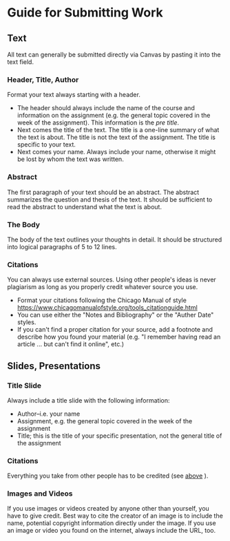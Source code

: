 # Guide for Submitting Work

## Text
All text can generally be submitted directly via Canvas by pasting it into the text field.

### Header, Title, Author
Format your text always starting with a header. 
- The header should always include the name of the course and information on the assignment (e.g. the general topic covered in the week of the assignment). This information is the *pre title*.
- Next comes the title of the text. The title is a one-line summary of what the text is about. The title is not the text of the assignment. The title is specific to your text.
- Next comes your name. Always include your name, otherwise it might be lost by whom the text was written.

### Abstract
The first paragraph of your text should be an abstract. The abstract summarizes the question and thesis of the text. It should be sufficient to read the abstract to understand what the text is about.

### The Body
The body of the text outlines your thoughts in detail. It should be structured into logical paragraphs of 5 to 12 lines. 

### Citations
You can always use external sources. Using other people's ideas is never plagiarism as long as you properly credit whatever source you use.
- Format your citations following the Chicago Manual of style https://www.chicagomanualofstyle.org/tools_citationguide.html
- You can use either the "Notes and Bibliography" or the "Auther Date" styles.
- If you can't find a proper citation for your source, add a footnote and describe how you found your material (e.g. "I remember having read an article ... but can't find it online", etc.)

## Slides, Presentations
### Title Slide
Always include a title slide with the following information:
- Author–i.e. your name
- Assignment, e.g. the general topic covered in the week of the assignment
- Title; this is the title of your specific presentation, not the general title of the assignment

### Citations
Everything you take from other people has to be credited (see [above](/files/Style.md#citations) ).

### Images and Videos
If you use images or videos created by anyone other than yourself, you have to give credit. Best way to cite the creator of an image is to include the name, potential copyright information directly under the image. If you use an image or video you found on the internet, always include the URL, too.

